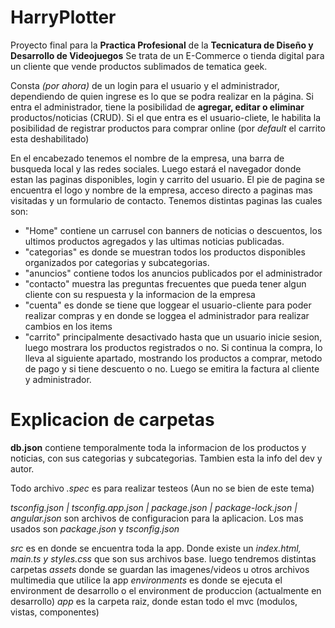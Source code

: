 # HarryPlotter

Proyecto final para la **Practica Profesional** de la **Tecnicatura de Diseño y Desarrollo de Videojuegos**
Se trata de un E-Commerce o tienda digital para un cliente que vende productos sublimados de tematica geek.

Consta _(por ahora)_ de un login para el usuario y el administrador, dependiendo de quien ingrese es lo que se podra realizar en la página. 
Si entra el administrador, tiene la posibilidad de **agregar, editar o eliminar** productos/noticias (CRUD). Si el que entra es el usuario-cliete, le habilita la posibilidad de registrar productos para comprar online (por _default_ el carrito esta deshabilitado)

En el encabezado tenemos el nombre de la empresa, una barra de busqueda local y las redes sociales. Luego estará el navegador donde estan las paginas disponibles, login y carrito del usuario.
El pie de pagina se encuentra el logo y nombre de la empresa, acceso directo a paginas mas visitadas y un formulario de contacto.
Tenemos distintas paginas las cuales son:
* "Home" contiene un carrusel con banners de noticias o descuentos, los ultimos productos agregados y las ultimas noticias publicadas.
* "categorias" es donde se muestran todos los productos disponibles organizados por categorias y subcategorias.
* "anuncios" contiene todos los anuncios publicados por el administrador
* "contacto" muestra las preguntas frecuentes que pueda tener algun cliente con su respuesta y la informacion de la empresa 
* "cuenta" es donde se tiene que loggear el usuario-cliente para poder realizar compras y en donde se loggea el administrador para realizar cambios en los items
* "carrito" principalmente desactivado hasta que un usuario inicie sesion, luego mostrara los productos registrados o no.
  Si continua la compra, lo lleva al siguiente apartado, mostrando los productos a comprar, metodo de pago y si tiene descuento o no. Luego se emitira la factura al cliente y administrador.

# Explicacion de carpetas

**db.json** contiene temporalmente toda la informacion de los productos y noticias, con sus categorias y subcategorias. Tambien esta la info del dev y autor.

Todo archivo _.spec_ es para realizar testeos (Aun no se bien de este tema)

*tsconfig.json | tsconfig.app.json | package.json | package-lock.json | angular.json* son archivos de configuracion para la aplicacion. Los mas usados son *package.json* y *tsconfig.json*

*src* es en donde se encuentra toda la app. Donde existe un _index.html, main.ts y styles.css_ que son sus archivos base. luego tendremos distintas carpetas
*assets* donde se guardan las imagenes/videos u otros archivos multimedia que utilice la app
*environments* es donde se ejecuta el environment de desarrollo o el environment de produccion (actualmente en desarrollo)
*app* es la carpeta raiz, donde estan todo el mvc (modulos, vistas, componentes)